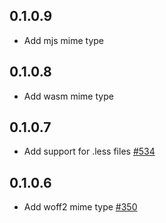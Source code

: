 ## 0.1.0.9

* Add mjs mime type

## 0.1.0.8

* Add wasm mime type

## 0.1.0.7

* Add support for .less files [#534](https://github.com/yesodweb/wai/pull/534)

## 0.1.0.6

* Add woff2 mime type [#350](https://github.com/yesodweb/wai/pull/350)
